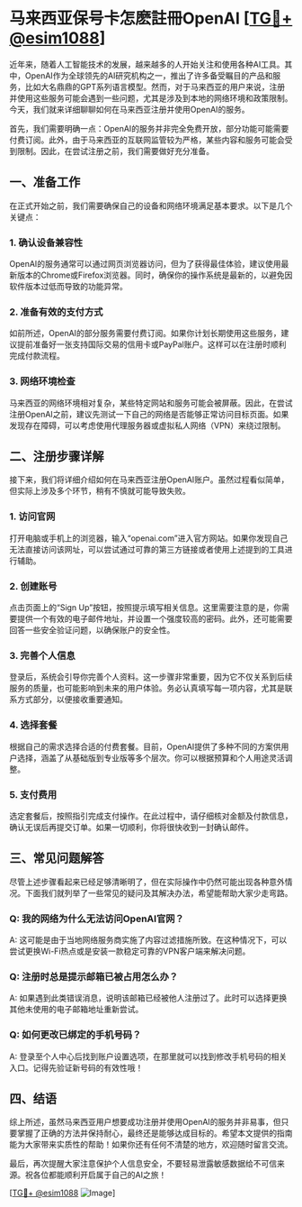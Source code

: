 # 马来西亚保号卡怎麽註冊OpenAI [[TG💪+ @esim1088](https://t.me/s/esim1088)]

近年来，随着人工智能技术的发展，越来越多的人开始关注和使用各种AI工具。其中，OpenAI作为全球领先的AI研究机构之一，推出了许多备受瞩目的产品和服务，比如大名鼎鼎的GPT系列语言模型。然而，对于马来西亚的用户来说，注册并使用这些服务可能会遇到一些问题，尤其是涉及到本地的网络环境和政策限制。今天，我们就来详细聊聊如何在马来西亚注册并使用OpenAI的服务。

首先，我们需要明确一点：OpenAI的服务并非完全免费开放，部分功能可能需要付费订阅。此外，由于马来西亚的互联网监管较为严格，某些内容和服务可能会受到限制。因此，在尝试注册之前，我们需要做好充分准备。

## 一、准备工作

在正式开始之前，我们需要确保自己的设备和网络环境满足基本要求。以下是几个关键点：

### 1. 确认设备兼容性

OpenAI的服务通常可以通过网页浏览器访问，但为了获得最佳体验，建议使用最新版本的Chrome或Firefox浏览器。同时，确保你的操作系统是最新的，以避免因软件版本过低而导致的功能异常。

### 2. 准备有效的支付方式

如前所述，OpenAI的部分服务需要付费订阅。如果你计划长期使用这些服务，建议提前准备好一张支持国际交易的信用卡或PayPal账户。这样可以在注册时顺利完成付款流程。

### 3. 网络环境检查

马来西亚的网络环境相对复杂，某些特定网站和服务可能会被屏蔽。因此，在尝试注册OpenAI之前，建议先测试一下自己的网络是否能够正常访问目标页面。如果发现存在障碍，可以考虑使用代理服务器或虚拟私人网络（VPN）来绕过限制。

## 二、注册步骤详解

接下来，我们将详细介绍如何在马来西亚注册OpenAI账户。虽然过程看似简单，但实际上涉及多个环节，稍有不慎就可能导致失败。

### 1. 访问官网

打开电脑或手机上的浏览器，输入“openai.com”进入官方网站。如果你发现自己无法直接访问该网址，可以尝试通过可靠的第三方链接或者使用上述提到的工具进行辅助。

### 2. 创建账号

点击页面上的“Sign Up”按钮，按照提示填写相关信息。这里需要注意的是，你需要提供一个有效的电子邮件地址，并设置一个强度较高的密码。此外，还可能需要回答一些安全验证问题，以确保账户的安全性。

### 3. 完善个人信息

登录后，系统会引导你完善个人资料。这一步骤非常重要，因为它不仅关系到后续服务的质量，也可能影响到未来的用户体验。务必认真填写每一项内容，尤其是联系方式部分，以便接收重要通知。

### 4. 选择套餐

根据自己的需求选择合适的付费套餐。目前，OpenAI提供了多种不同的方案供用户选择，涵盖了从基础版到专业版等多个层次。你可以根据预算和个人用途灵活调整。

### 5. 支付费用

选定套餐后，按照指引完成支付操作。在此过程中，请仔细核对金额及付款信息，确认无误后再提交订单。如果一切顺利，你将很快收到一封确认邮件。

## 三、常见问题解答

尽管上述步骤看起来已经足够清晰明了，但在实际操作中仍然可能出现各种意外情况。下面我们就列举了一些常见的疑问及其解决办法，希望能帮助大家少走弯路。

### Q: 我的网络为什么无法访问OpenAI官网？

A: 这可能是由于当地网络服务商实施了内容过滤措施所致。在这种情况下，可以尝试更换Wi-Fi热点或是安装一款稳定可靠的VPN客户端来解决问题。

### Q: 注册时总是提示邮箱已被占用怎么办？

A: 如果遇到此类错误消息，说明该邮箱已经被他人注册过了。此时可以选择更换其他未使用的电子邮箱地址重新尝试。

### Q: 如何更改已绑定的手机号码？

A: 登录至个人中心后找到账户设置选项，在那里就可以找到修改手机号码的相关入口。记得先验证新号码的有效性哦！

## 四、结语

综上所述，虽然马来西亚用户想要成功注册并使用OpenAI的服务并非易事，但只要掌握了正确的方法并保持耐心，最终还是能够达成目标的。希望本文提供的指南能为大家带来实质性的帮助！如果你还有任何不清楚的地方，欢迎随时留言交流。

最后，再次提醒大家注意保护个人信息安全，不要轻易泄露敏感数据给不可信来源。祝各位都能顺利开启属于自己的AI之旅！

[[TG💪+ @esim1088](https://t.me/s/esim1088) ![Image](https://i.postimg.cc/4NQfJmqS/Snipaste-2025-05-13-00-14-12.png)]